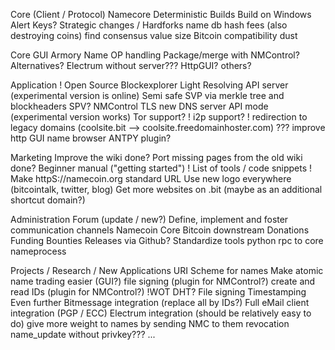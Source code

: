 Core (Client / Protocol)
    Namecore
        Deterministic Builds
        Build on Windows
        Alert Keys?
    Strategic changes / Hardforks
        name db hash
        fees (also destroying coins)
            find consensus
        value size
        Bitcoin compatibility
        dust

Core GUI
    Armory
        Name OP handling
        Package/merge with NMControl?
    Alternatives?
        Electrum without server???
        HttpGUI?
        others?

Application
    ! Open Source Blockexplorer
    Light Resolving
        API server (experimental version is online)
        Semi safe SVP via merkle tree and blockheaders
        SPV?
    NMControl
        TLS
            new DNS server
        API mode (experimental version works)
        Tor support?
        ! i2p support?
        ! redirection to legacy domains (coolsite.bit --> coolsite.freedomainhoster.com)  ???
        improve http GUI name browser
        ANTPY plugin?

Marketing
    Improve the wiki
        done? Port missing pages from the old wiki
        done? Beginner manual ("getting started")
        ! List of tools / code snippets
    ! Make httpS://namecoin.org standard URL
    Use new logo everywhere (bitcointalk, twitter, blog)
    Get more websites on .bit (maybe as an additional shortcut domain?)

Administration
    Forum (update / new?)
    Define, implement and foster communication channels
    Namecoin Core Bitcoin downstream
    Donations
    Funding
    Bounties
    Releases via Github?
    Standardize tools
        python rpc to core
        nameprocess

Projects / Research / New Applications
    URI Scheme for names
    Make atomic name trading easier (GUI?)
    file signing (plugin for NMControl?)
    create and read IDs (plugin for NMControl?)
    !WOT
    DHT?
    File signing
    Timestamping
    Even further Bitmessage integration (replace all by IDs?)
    Full eMail client integration (PGP / ECC)
    Electrum integration (should be relatively easy to do)
    give more weight to names by sending NMC to them
    revocation
    name_update without privkey???
    ...



